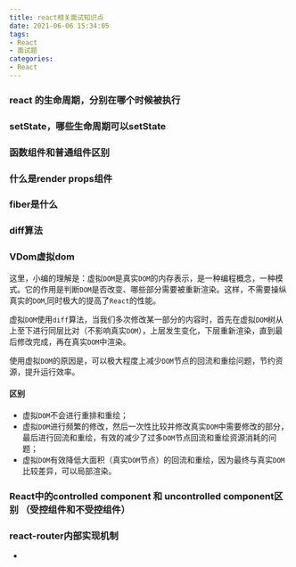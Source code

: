 ```yaml
---
title: react相关面试知识点
date: 2021-06-06 15:34:05
tags:
- React
- 面试题
categories:
- React
---
```




### react 的生命周期，分别在哪个时候被执行

### setState，哪些生命周期可以setState

### 函数组件和普通组件区别

### 什么是render props组件

### fiber是什么

### diff算法

### VDom虚拟dom

这里，小编的理解是：虚拟`DOM`是真实`DOM`的内存表示，是一种编程概念，一种模式。它的作用是判断`DOM`是否改变、哪些部分需要被重新渲染。这样，不需要操纵真实的`DOM`,同时极大的提高了`React`的性能。

虚拟`DOM`使用`diff`算法，当我们多次修改某一部分的内容时，首先在虚拟`DOM`树从上至下进行同层比对（不影响真实`DOM`），上层发生变化，下层重新渲染，直到最后修改完成，再在真实`DOM`中渲染。

使用虚拟`DOM`的原因是，可以极大程度上减少`DOM`节点的回流和重绘问题，节约资源，提升运行效率。

#### 区别

- 虚拟`DOM`不会进行重排和重绘；
- 虚拟`DOM`进行频繁的修改，然后一次性比较并修改真实`DOM`中需要修改的部分，最后进行回流和重绘，有效的减少了过多`DOM`节点回流和重绘资源消耗的问题；
- 虚拟`DOM`有效降低大面积（真实`DOM`节点）的回流和重绘，因为最终与真实`DOM`比较差异，可以局部渲染。

### React中的controlled component 和 uncontrolled component区别 （受控组件和不受控组件）

### react-router内部实现机制 


-  